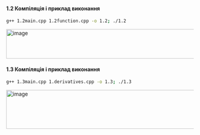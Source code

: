 #### 1.2 Компіляція і приклад виконання
```bash
g++ 1.2main.cpp 1.2function.cpp -o 1.2; ./1.2
```
<img width="525" height="79" alt="image" src="https://github.com/user-attachments/assets/10a99bff-265a-4450-9ca5-07b4b2391bc4" />


#### 1.3 Компіляція і приклад виконання
```bash
g++ 1.3main.cpp 1.derivatives.cpp -o 1.3; ./1.3
```
<img width="525" height="104" alt="image" src="https://github.com/user-attachments/assets/4165a4c8-9812-4224-b21b-d5989b03cb19" />

